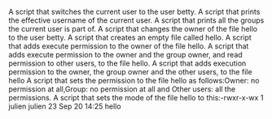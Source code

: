 A script that switches the current user to the user betty.
A script that prints the effective username of the current user.
A script that prints all the groups the current user is part of.
A script that changes the owner of the file hello to the user betty.
A script that creates an empty file called hello.
A script that adds execute permission to the owner of the file hello.
A script that adds execute permission to the owner and the group owner, and read permission to other users, to the file hello.
A script that adds execution permission to the owner, the group owner and the other users, to the file hello
A script that sets the permission to the file hello as follows:Owner: no permission at all,Group: no permission at all and Other users: all the permissions.
A script that sets the mode of the file hello to this:-rwxr-x-wx 1 julien julien 23 Sep 20 14:25 hello
